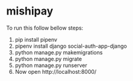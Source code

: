 # mishipay

To run this follow bellow steps:
1. pip install pipenv
2. pipenv install django social-auth-app-django
3. python manage.py makemigrations
4. python manage.py migrate
5. python manage.py runserver
6. Now open http://localhost:8000/


